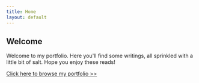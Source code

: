 ```yaml
---
title: Home
layout: default
---
```


## Welcome

Welcome to my portfolio. Here you'll find some writings, all sprinkled with a little bit of salt. Hope you enjoy these reads!

[Click here to browse my portfolio >>](/Browse)
